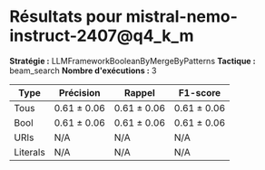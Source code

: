 # Résultats pour **mistral-nemo-instruct-2407@q4_k_m**
**Stratégie :** LLMFrameworkBooleanByMergeByPatterns
**Tactique :** beam_search
**Nombre d'exécutions :** 3

| Type | Précision | Rappel | F1-score |
|------|------------|--------|-----------|
| Tous | 0.61 $\pm$ 0.06 | 0.61 $\pm$ 0.06 | 0.61 $\pm$ 0.06 |
| Bool | 0.61 $\pm$ 0.06 | 0.61 $\pm$ 0.06 | 0.61 $\pm$ 0.06 |
| URIs | N/A | N/A | N/A |
| Literals | N/A | N/A | N/A |